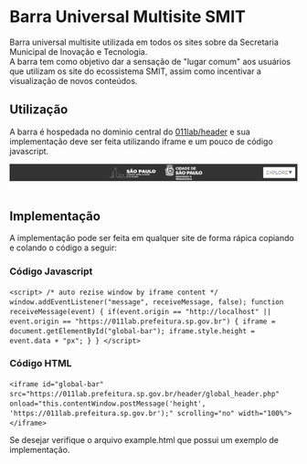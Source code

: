 # Barra Universal Multisite SMIT
Barra universal multisite utilizada em todos os sites sobre da Secretaria Municipal de Inovação e Tecnologia.  
A barra tem como objetivo dar a sensação de "lugar comum" aos usuários que utilizam os site do ecossistema SMIT, assim como incentivar a visualização de novos conteúdos.

## Utilização
A barra é hospedada no dominio central do [011lab/header](https://011lab.prefeitura.sp.gov.br/header/global_header.php) e sua implementação deve ser feita utilizando iframe e um pouco de código javascript.  

![Exemplo](example.png "exemplo da barra")

## Implementação
A implementação pode ser feita em qualquer site de forma rápica copiando e colando o código a seguir:

### Código Javascript

`<script>
    /* auto rezise window by iframe content */
    window.addEventListener("message", receiveMessage, false);
    function receiveMessage(event)
    {
        if(event.origin == "http://localhost" || event.origin == "https://011lab.prefeitura.sp.gov.br") {
            iframe = document.getElementById("global-bar");
            iframe.style.height = event.data + "px";
        }
    }
</script>`

### Código HTML 

`<iframe id="global-bar" src="https://011lab.prefeitura.sp.gov.br/header/global_header.php" onload="this.contentWindow.postMessage('height', 'https://011lab.prefeitura.sp.gov.br');" scrolling="no" width="100%"></iframe>`

Se desejar verifique o arquivo example.html que possui um exemplo de implementação.